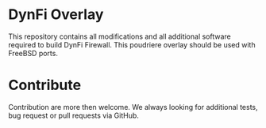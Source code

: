 DynFi Overlay
=============

This repository contains all modifications and all additional software required to build
DynFi Firewall. This poudriere overlay should be used with FreeBSD ports.

Contribute
==========
Contribution are more then welcome.
We always looking for additional tests, bug request or pull requests via GitHub.
